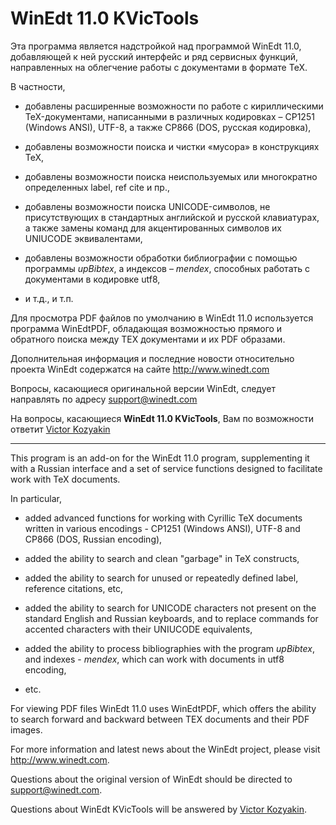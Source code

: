 # **WinEdt 11.0 KVicTools**

Эта программа является надстройкой над программой WinEdt 11.0, добавляющей к ней русский интерфейс и ряд сервисных функций, направленных на облегчение работы с документами в формате TeX.

В частности,

- добавлены расширенные возможности по работе с кириллическими TeX-документами, написанными в различных кодировках – CP1251 (Windows ANSI), UTF-8, а также CP866 (DOS, русская кодировка),

- добавлены возможности поиска и чистки «мусора» в конструкциях TeX,

- добавлены возможности поиска неиспользуемых или многократно определенных label, ref cite и пр.,

- добавлены возможности поиска UNICODE-символов, не присутствующих в стандартных английской и русской клавиатурах, а также замены команд для акцентированных символов их UNIUCODE эквивалентами,


- добавлены возможности обработки библиографии с помощью программы *upBibtex*, а индексов – *mendex*, способных работать с документами в кодировке utf8,

- и т.д., и т.п.

Для просмотра PDF файлов по умолчанию в WinEdt 11.0 используется программа WinEdtPDF, обладающая возможностью прямого и обратного поиска между TEX документами и их PDF образами.

Дополнительная информация и последние новости относительно проекта WinEdt содержатся на сайте <http://www.winedt.com>

Вопросы, касающиеся оригинальной версии WinEdt, следует направлять по адресу <support@winedt.com>

На вопросы, касающиеся **WinEdt 11.0 KVicTools**, Вам по возможности ответит [Victor Kozyakin](mailto:kozyakin@iitp.ru)

---

This program is an add-on for the WinEdt 11.0 program, supplementing it with a Russian interface and a set of service functions designed to facilitate work with TeX documents.

In particular,

- added advanced functions for working with Cyrillic TeX documents written in various encodings - CP1251 (Windows ANSI), UTF-8 and CP866 (DOS, Russian encoding),

- added the ability to search and clean "garbage" in TeX constructs,

- added the ability to search for unused or repeatedly defined label, reference citations, etc,

- added the ability to search for UNICODE characters not present on the standard English and Russian keyboards, and to replace commands for accented characters with their UNIUCODE equivalents,

- added the ability to process bibliographies with the program *upBibtex*, and indexes - *mendex*, which can work with documents in utf8 encoding,

- etc.

For viewing PDF files WinEdt 11.0 uses WinEdtPDF, which offers the ability to search forward and backward between TEX documents and their PDF images.

For more information and latest news about the WinEdt project, please visit  <http://www.winedt.com>.

Questions about the original version of WinEdt should be directed to <support@winedt.com>.

Questions about WinEdt KVicTools will be answered by [Victor Kozyakin](mailto:kozyakin@iitp.ru).